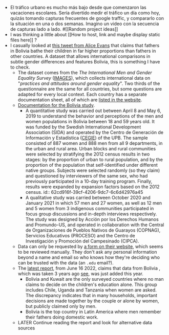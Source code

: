 - El tráfico urbano es mucho más bajo desde que comenzaron las vacaciones escolares. Sería divertido medir el tráfico un día como hoy, quizás tomando capturas frecuentes de google traffic, y compararlo con la situación en una o dos semanas. Imagino un video con la secuencia de capturas lado a lado. #[[Random project ideas]]
- I was thinking a little about [[How to host, link and maybe display static files here]] ?
- I casually looked at [this tweet from Alice Evans](https://twitter.com/_alice_evans/status/1546868397752868865) that claims that fathers in Bolivia bathe their children in far higher proportions than fathers in other countries. A dataset that allows international comparisons in subtle gender differences and features Bolivia, this is something I have to check.
	- The dataset comes from the _The International Men and Gender Equality Survey_ ([IMAGES](https://www.menandgendersurvey.org/)), which collects international data on "_practices and attitudes around gender equality_". Two thirds of the questionnaire are the same for all countries, but some questions are adapted for every local context. Each country has a separate documentation sheet, all of which are [listed in the website](https://www.menandgendersurvey.org/study-notes/).
	- [Documentation for the Bolivia study](https://www.menandgendersurvey.org/wp-content/uploads/2022/06/Bolivia_CountryProfile.pdf).
		- A quantitative study was carried out between April 8 and May 6, 2019 to understand the behavior and perceptions of the men and women populations in Bolivia between 18 and 59 years old. It was funded by the Swedish International Development Association (SIDA) and operated by the Centro de Generación de Información y Estadística ([CEGIE](https://www.upb.edu/es/centros-investigacion/cegie-investigadores)) of the UPB. The sample consisted of 887 women and 888 men from all 9 departments, in the urban and rural area. Urban blocks and rural communities were selected by stratifying the 2012 census results in two stages: by the proportion of urban to rural population, and by the proportion of the population that self-identified under different native groups. Subjects were selected randomly (so they claim) and questioned by interviewers of the same sex, who had previously participated in a 10-day training program. Finally, results were expanded by expansion factors based on the 2012 census.
		  id:: 62cd916f-39cf-4206-9dc7-6c6d42976a45
		- A qualitative study was carried between October 2020 and January 2021 in which 57 men and 27 women, as well as 12 men and 5 women from 3 indigenous communities participated in focus group discussions and in-depth interviews respectively. The study was designed by Acción por los Derechos Humanos and Promundo-US, and operated in collaboration with the Central de Organizaciones de Pueblos Nativos de Guarayos (COPNAG), Servicios Educativos (PROCESO) and the Centro de Investigación y Promoción del Campesinado (CIPCA).
	- Data can only be requested by [a form on their website](https://www.menandgendersurvey.org/request-data-access/), which seems to be reviewed manually. They don't ask any personal information beyond a name and email so who knows how they're deciding who can be trusted with the data (an `.edu` email?).
	- The [latest report](https://www.unfpa.org/sites/default/files/pub-pdf/International%20Men%20%26%20Gender%20Equality%20Survey%20%28IMAGES%29%20Global%20Report%202022_EN.pdf), from June 16 2022, claims that data from Bolivia , which was taken 3 years ago [see](((62cd916f-39cf-4206-9dc7-6c6d42976a45))), was just added this year.
		- Bolivia and Kuwait are the only surveyed countries where no man claims to decide on the children's education alone. This group includes Chile, Uganda and Tanzania when women are asked. The discrepancy indicates that in many households, important decisions are made together by the couple or alone by women, but publicly claimed only by men.
		- Bolivia is the top country in Latin America where men remember their fathers doing domestic work.
	- LATER Continue reading the report and look for alternative data sources